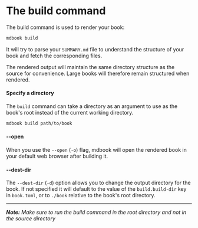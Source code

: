 # The build command

The build command is used to render your book:

```bash
mdbook build
```

It will try to parse your `SUMMARY.md` file to understand the structure of your book
and fetch the corresponding files.

The rendered output will maintain the same directory structure as the source for
convenience. Large books will therefore remain structured when rendered.

#### Specify a directory

The `build` command can take a directory as an argument to use as the book's
root instead of the current working directory.

```bash
mdbook build path/to/book
```

#### --open

When you use the `--open` (`-o`) flag, mdbook will open the rendered book in
your default web browser after building it.

#### --dest-dir

The `--dest-dir` (`-d`) option allows you to change the output directory for
the book. If not specified it will default to the value of the
`build.build-dir` key in `book.toml`, or to `./book` relative to the book's
root directory.

-------------------

***Note:*** *Make sure to run the build command in the root directory and not in the source directory*
